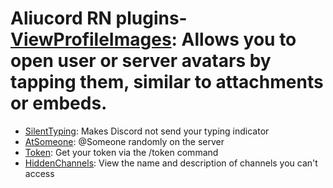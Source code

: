 # Aliucord RN plugins- [ViewProfileImages](https://github.com/c10udburst-discord/Aliucord-RightNow-Plugins/blob/builds/ViewProfileImages.js.bundle): Allows you to open user or server avatars by tapping them, similar to attachments or embeds.
- [SilentTyping](https://github.com/c10udburst-discord/Aliucord-RightNow-Plugins/blob/builds/SilentTyping.js.bundle): Makes Discord not send your typing indicator
- [AtSomeone](https://github.com/c10udburst-discord/Aliucord-RightNow-Plugins/blob/builds/AtSomeone.js.bundle): @Someone randomly on the server
- [Token](https://github.com/c10udburst-discord/Aliucord-RightNow-Plugins/blob/builds/Token.js.bundle): Get your token via the /token command
- [HiddenChannels](https://github.com/c10udburst-discord/Aliucord-RightNow-Plugins/blob/builds/HiddenChannels.js.bundle): View the name and description of channels you can't access
